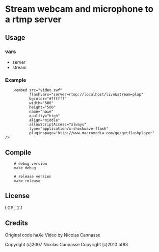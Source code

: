 # Stream webcam and microphone to a rtmp server

## Usage

### vars

* server
* stream

### Example

        <embed src="video.swf"
               flashvars="server=rtmp://localhost/live&stream=plop"
               bgcolor="#ffffff"
               width="500"
               height="500"
               name="haxe"
               quality="high"
               align="middle"
               allowScriptAccess="always"
               type="application/x-shockwave-flash"
               pluginspage="http://www.macromedia.com/go/getflashplayer" />

## Compile

        # debug version
        make debug

        # release version
        make release

## License

LGPL 2.1

## Credits

Original code haXe Video by Nicolas Cannasse

Copyright (c)2007 Nicolas Cannasse
Copyright (c)2010 af83
